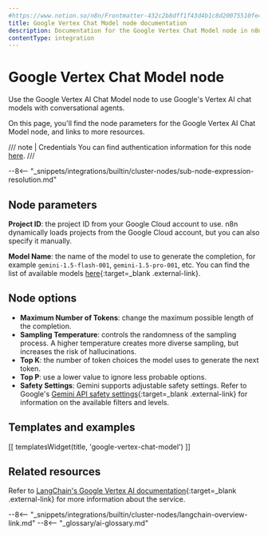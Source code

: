 ```yaml
---
#https://www.notion.so/n8n/Frontmatter-432c2b8dff1f43d4b1c8d20075510fe4
title: Google Vertex Chat Model node documentation
description: Documentation for the Google Vertex Chat Model node in n8n, a workflow automation platform. Includes details of operations and configuration, and links to examples and credentials information.
contentType: integration
---
```


# Google Vertex Chat Model node

Use the Google Vertex AI Chat Model node to use Google's Vertex AI chat models with conversational agents.

On this page, you'll find the node parameters for the Google Vertex AI Chat Model node, and links to more resources.

/// note | Credentials
You can find authentication information for this node [here](/integrations/builtin/credentials/google/service-account/).
///

--8<-- "_snippets/integrations/builtin/cluster-nodes/sub-node-expression-resolution.md"

## Node parameters

**Project ID**: the project ID from your Google Cloud account to use. n8n dynamically loads projects from the Google Cloud account, but you can also specify it manually.

**Model Name**: the name of the model to use to generate the completion, for example `gemini-1.5-flash-001`, `gemini-1.5-pro-001`, etc. You can find the list of available models [here](https://cloud.google.com/vertex-ai/generative-ai/docs/learn/models){:target=_blank .external-link}.

## Node options

* **Maximum Number of Tokens**: change the maximum possible length of the completion.
* **Sampling Temperature**: controls the randomness of the sampling process. A higher temperature creates more diverse sampling, but increases the risk of hallucinations.
* **Top K**: the number of token choices the model uses to generate the next token.
* **Top P**: use a lower value to ignore less probable options.
* **Safety Settings**: Gemini supports adjustable safety settings. Refer to Google's [Gemini API safety settings](https://ai.google.dev/docs/safety_setting_gemini){:target=_blank .external-link} for information on the available filters and levels.

## Templates and examples

<!-- see https://www.notion.so/n8n/Pull-in-templates-for-the-integrations-pages-37c716837b804d30a33b47475f6e3780 -->
[[ templatesWidget(title, 'google-vertex-chat-model') ]]

## Related resources


Refer to [LangChain's Google Vertex AI documentation](https://js.langchain.com/v0.2/docs/integrations/chat/google_vertex_ai/){:target=_blank .external-link} for more information about the service.

--8<-- "_snippets/integrations/builtin/cluster-nodes/langchain-overview-link.md"
--8<-- "_glossary/ai-glossary.md"
